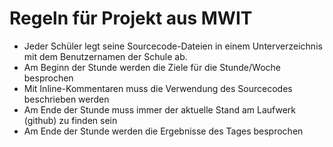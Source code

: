# Regeln für Projekt aus MWIT

- Jeder Schüler legt seine Sourcecode-Dateien in einem Unterverzeichnis mit dem Benutzernamen der Schule ab.
- Am Beginn der Stunde werden die Ziele für die Stunde/Woche besprochen
- Mit Inline-Kommentaren muss die Verwendung des Sourcecodes beschrieben werden
- Am Ende der Stunde muss immer der aktuelle Stand am Laufwerk (github) zu finden sein
- Am Ende der Stunde werden die Ergebnisse des Tages besprochen
